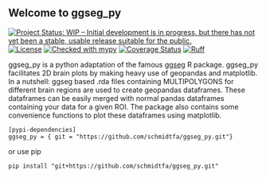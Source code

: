 ## Welcome to ggseg_py

[![Project Status: WIP – Initial development is in progress, but there has not yet been a stable, usable release suitable for the public.](https://www.repostatus.org/badges/latest/wip.svg)](https://www.repostatus.org/#wip)
[![License](https://img.shields.io/badge/License-BSD_3--Clause-green.svg)](https://opensource.org/licenses/BSD-3-Clause)
[![Checked with mypy](http://www.mypy-lang.org/static/mypy_badge.svg)](http://mypy-lang.org/)
[![Coverage Status](https://coveralls.io/repos/github/schmidtfa/ggseg_py/badge.svg?branch=main)](https://coveralls.io/github/schmidtfa/ggseg_py?branch=main)
[![Ruff](https://img.shields.io/endpoint?url=https://raw.githubusercontent.com/astral-sh/ruff/main/assets/badge/v2.json)](https://github.com/astral-sh/ruff)


ggseg_py is a python adaptation of the famous [ggseg](https://github.com/ggseg) R package. ggseg_py facilitates 2D brain plots by making heavy use of geopandas and matplotlib. In a nutshell: ggseg based .rda files containing MULTIPOLYGONS for different brain regions are used to create geopandas dataframes. These dataframes can be easily merged with normal pandas dataframes containing your data for a given ROI.
The package also contains some convenience functions to plot these dataframes using matplotlib.


```
[pypi-dependencies]
ggseg_py = { git = "https://github.com/schmidtfa/ggseg_py.git"}
```

or use pip

```
pip install "git+https://github.com/schmidtfa/ggseg_py.git"
```